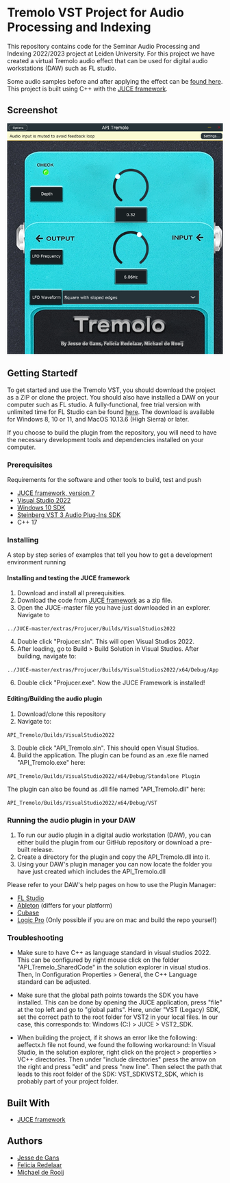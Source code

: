 
# Tremolo VST Project for Audio Processing and Indexing

This repository contains code for the Seminar Audio Processing and Indexing 2022/2023 project at Leiden University. For this project we have created a virtual Tremolo audio effect that can be used for digital audio workstations (DAW) such as FL studio. 

Some audio samples before and after applying the effect can be [found here](https://fredelaar.github.io/API-project2022-tremolo/). This project is built using C++ with the [JUCE framework](https://github.com/juce-framework/JUCE).

## Screenshot
![Plugin made by our team](plugin-team.PNG?raw=true)


## Getting Startedf

To get started and use the Tremolo VST, you should download the project as a ZIP or clone the project. You should also have installed a DAW on your computer such as FL studio. A fully-functional, free trial version with unlimited time for FL Studio can be found [here](https://www.image-line.com/fl-studio-download/). The download is available for Windows 8, 10 or 11, and MacOS 10.13.6 (High Sierra) or later.

If you choose to build the plugin from the repository, you will need to have the necessary development tools and dependencies installed on your computer.

### Prerequisites

Requirements for the software and other tools to build, test and push 
- [JUCE framework, version 7](https://github.com/juce-framework/JUCE)
- [Visual Studio 2022](https://visualstudio.microsoft.com/downloads/)
- [Windows 10 SDK](https://developer.microsoft.com/en-us/windows/downloads/windows-sdk/)
- [Steinberg VST 3 Audio Plug-Ins SDK](https://www.steinberg.net/developers/) 
- C++ 17 


### Installing

A step by step series of examples that tell you how to get a development environment running

#### Installing and testing the JUCE framework

1. Download and install all prerequisities.
2. Download the code from [JUCE framework](https://github.com/juce-framework/JUCE) as a zip file. 
3. Open the JUCE-master file you have just downloaded in an explorer. Navigate to
   
```../JUCE-master/extras/Projucer/Builds/VisualStudios2022```

4. Double click "Projucer.sln". This will open Visual Studios 2022.
5. After loading, go to Build > Build Solution in Visual Studios. After building, navigate to: 

```../JUCE-master/extras/Projucer/Builds/VisualStudios2022/x64/Debug/App```

6. Double click "Projucer.exe". Now the JUCE Framework is installed! 

#### Editing/Building the audio plugin
1. Download/clone this repository 
2. Navigate to:

```API_Tremolo/Builds/VisualStudio2022```

3. Double click "API_Tremolo.sln". This should open Visual Studios. 
4. Build the application. The plugin can be found as an .exe file named "API_Tremolo.exe" here:

```API_Tremolo/Builds/VisualStudio2022/x64/Debug/Standalone Plugin```

The plugin can also be found as .dll file named "API_Tremolo.dll" here:

```API_Tremolo/Builds/VisualStudio2022/x64/Debug/VST```


### Running the audio plugin in your DAW
1. To run our audio plugin in a digital audio workstation (DAW), you can either build the plugin from our GitHub repository or download a pre-built release.
2. Create a directory for the plugin and copy the API_Tremolo.dll into it.
3. Using your DAW's plugin manager you can now locate the folder you have just created which includes the API_Tremolo.dll

Please refer to your DAW's help pages on how to use the Plugin Manager:
- [FL Studio](https://www.image-line.com/fl-studio-learning/fl-studio-online-manual/html/basics_externalplugins.htm )
- [Ableton](https://help.ableton.com/hc/en-us/articles/209071729-Using-VST-plug-ins-on-Windows) (differs for your platform)
- [Cubase](https://steinberg.help/cubase_pro/v10.5/en/cubase_nuendo/topics/installing_and_managing_plugins/installing_and_managing_plugins_plugin_manager_installing_vst_plugins_c.html)
- [Logic Pro](https://support.apple.com/guide/logicpro/use-the-plug-in-manager-lgcp9e26ef17/mac) (Only possible if you are on mac and build the repo yourself)



### Troubleshooting
* Make sure to have C++ as language standard in visual studios 2022. This can be configured by right mouse click on the folder "API_Tremelo_SharedCode" in the solution explorer in visual studios. Then, In Configuration Properties > General, the C++ Language standard can be adjusted. 

* Make sure that the global path points towards the SDK you have installed. This can be done by opening the JUCE application, press "file" at the top left and go to "global paths". Here, under "VST (Legacy) SDK, set the correct path to the root folder for VST2 in your local files. In our case, this corresponds to: Windows (C:) > JUCE > VST2_SDK.

* When building the project, if it shows an error like the following: aeffectx.h file not found, we found the following workaround: In Visual Studio, in the solution explorer, right click on the project > properties > VC++ directories. Then under "include directories" press the arrow on the right and press "edit" and press "new line". Then select the path that leads to this root folder of the SDK: VST_SDK\VST2_SDK, which is probably part of your project folder.

## Built With

  - [JUCE framework](https://github.com/juce-framework/JUCE)



## Authors

  - [Jesse de Gans](https://github.com/jessedegans)
  - [Felicia Redelaar](https://github.com/fRedelaar)
  - [Michael de Rooij](https://github.com/michaael2000)
